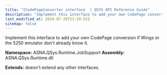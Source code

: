 ```yaml
---
title: "ICodePageConverter interface  | QSYS API Reference Guide"
description: "Implement this interface to add your own CodePage conversion if Wings or the 5250 emulator don&#39;t already know it. "
last_modified_at: 2024-07-29T23:19:52Z
sitemap: false
---
```


Implement this interface to add your own CodePage conversion if Wings or the 5250 emulator don't already know it.

**Namespace:** ASNA.QSys.Runtime.JobSupport
**Assembly:** ASNA.QSys.Runtime.dll

**Extends:** doesn't extend any other interfaces.
<br>
<br>
